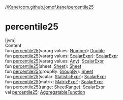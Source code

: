 //[Kane](../index.md)/[com.github.jomof.kane](index.md)/[percentile25](percentile25.md)



# percentile25  
[jvm]  
Content  
fun [percentile25](percentile25.md)(vararg values: [Number](https://kotlinlang.org/api/latest/jvm/stdlib/kotlin/-number/index.html)): [Double](https://kotlinlang.org/api/latest/jvm/stdlib/kotlin/-double/index.html)  
fun [percentile25](percentile25.md)(vararg values: [ScalarExpr](-scalar-expr/index.md)): [ScalarExpr](-scalar-expr/index.md)  
fun [percentile25](percentile25.md)(vararg values: [Any](https://kotlinlang.org/api/latest/jvm/stdlib/kotlin/-any/index.html)): [ScalarExpr](-scalar-expr/index.md)  
fun [percentile25](percentile25.md)(sheet: [Sheet](../com.github.jomof.kane.impl.sheet/-sheet/index.md)): [Sheet](../com.github.jomof.kane.impl.sheet/-sheet/index.md)  
fun [percentile25](percentile25.md)(groupBy: [GroupBy](../com.github.jomof.kane.impl.sheet/-group-by/index.md)): [Sheet](../com.github.jomof.kane.impl.sheet/-sheet/index.md)  
fun [percentile25](percentile25.md)(scalar: [StatisticExpr](-statistic-expr/index.md)): [ScalarExpr](-scalar-expr/index.md)  
fun [percentile25](percentile25.md)(matrix: [MatrixExpr](-matrix-expr/index.md)): [ScalarExpr](-scalar-expr/index.md)  
fun [percentile25](percentile25.md)(range: [SheetRange](../com.github.jomof.kane.impl.sheet/-sheet-range/index.md)): [ScalarExpr](-scalar-expr/index.md)  
val [percentile25](percentile25.md): [AggregatableFunction](../com.github.jomof.kane.impl.functions/-aggregatable-function/index.md)  



